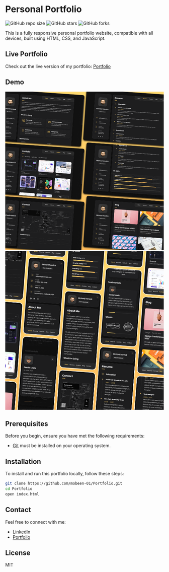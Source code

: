 # Personal Portfolio

![GitHub repo size](https://img.shields.io/github/repo-size/mobeen-01/Portfolio)
![GitHub stars](https://img.shields.io/github/stars/mobeen-01/Portfolio?style=social)
![GitHub forks](https://img.shields.io/github/forks/mobeen-01/Portfolio?style=social)

This is a fully responsive personal portfolio website, compatible with all devices, built using HTML, CSS, and JavaScript.

## Live Portfolio

Check out the live version of my portfolio: [Portfolio](https://mobeen-01.github.io/Portfolio/#)

## Demo

![Portfolio Desktop Demo](./website-demo-image/desktop.png "Desktop Demo")
![Portfolio Mobile Demo](./website-demo-image/mobile.png "Mobile Demo")

## Prerequisites

Before you begin, ensure you have met the following requirements:

* [Git](https://git-scm.com/downloads "Download Git") must be installed on your operating system.

## Installation

To install and run this portfolio locally, follow these steps:

```bash
git clone https://github.com/mobeen-01/Portfolio.git
cd Portfolio
open index.html
```

## Contact

Feel free to connect with me:
- [LinkedIn](https://www.linkedin.com/in/muhammad-mobeen-tahir-81a65929b/)
- [Portfolio](https://mobeen-01.github.io/Portfolio/#)

## License

MIT

